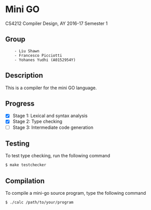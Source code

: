 # Mini GO

CS4212 Compiler Design, AY 2016-17 Semester 1
## Group
        - Liu Shawn
        - Francesco Picciotti
        - Yohanes Yudhi (A0152954Y)

## Description

This is a compiler for the mini GO language.

## Progress

- [x] Stage 1: Lexical and syntax analysis
- [x] Stage 2: Type checking
- [ ] Stage 3: Intermediate code generation

## Testing

To test type checking, run the following command

```bash
$ make testchecker
```

## Compilation

To compile a mini-go source program, type the following command

```bash
$ ./calc /path/to/your/program
```
